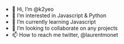 - 👋 Hi, I’m @k2yeo
- 👀 I’m interested in Javascript & Python
- 🌱 I’m currently learning Javascript
- 💞️ I’m looking to collaborate on any projects
- 📫 How to reach me twitter, @laurentmonet


